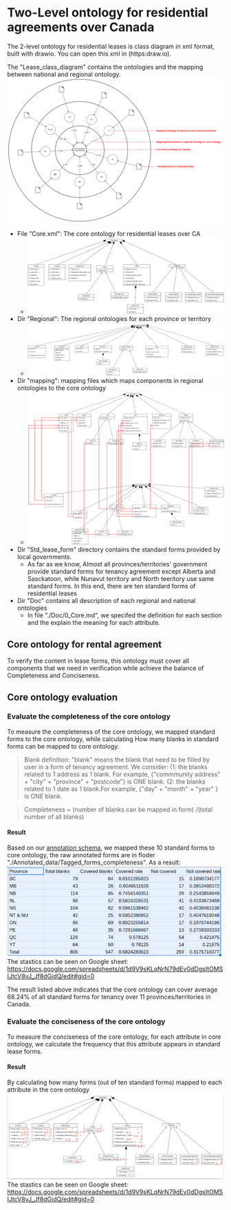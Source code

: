 # Two-Level ontology for residential agreements over Canada

The 2-level ontology for residential leases is class diagram in xml format, built with drawio. You can open this xml in (https:draw.io). 

The "Lease_class_diagram" contains the ontologies and the mapping between national and regional ontology.
![](./Structure.png)

- File "Core.xml": The core ontology for residential leases over CA
    - ![](./core.png)
- Dir "Regional": The regional ontologies for each province or territory
    - ![](./regional_YT.png)
- Dir "mapping": mapping files which maps components in regional ontologies to the core ontology
    - ![](./mapping_YT.png)
- Dir "Std_lease_form" directory contains the standard forms provided by local governments.
    - As far as we know, Almost all provinces/territories' government provide standard forms for tenancy agreement except Alberta and Sasckatoon, while Nunavut territory and North teeritory use same standard forms. In this end, there are ten standard forms of residential leases
- Dir "Doc" contains all description of each regional and national ontologies 
    - In file "./Doc/0_Core.md", we specifed the definition for each section and the explain the meaning for each attribute. 

## Core ontology for rental agreement 
To verify the content in lease forms, this ontology must cover all components that we need in verification while achieve the balance of Completeness and Conciseness. 

## Core ontology evaluation 

### Evaluate the completeness of the core ontology 


To measure the completeness of the core ontology, we mapped standard forms to the core ontology, while calculating How many blanks in standard forms can be mapped to core ontology. 

> Blank definition: "blank" means the blank that need to be filled by user in a form of tenancy agreement. We consider:
> (1: the blanks related to 1 address as 1 blank. For example, {"commmunity address" + "city" + "province" + "postcode"} is ONE blank. (2: the blanks related to 1 date as 1 blank.For example, {"day" + "month" + "year" } is ONE blank. 


> Completeness = (number of blanks can be mapped in form) /(total number of all blanks)


#### Result 

Based on our [annotation schema](./Annotated_data/Annotation_schema.md), we mapped these 10 standard forms to core ontology, the raw annotated forms are in floder "./Annotated_data/Tagged_forms_completeness". As a result: 
![](Complete_result.png)The stastics can be seen on Google sheet: https://docs.google.com/spreadsheets/d/1d9V9sKLqNrN79dEv0dDgsItOMSIJtcV8vJ_Jf8dGjdQ/edit#gid=0


The result listed above indicates that the core ontology can cover average 68.24% of all standard forms for tenancy over 11 provinces/territories in Canada. 



### Evaluate the conciseness of the core ontology 

To measure the conciseness of the core ontology, for each attribute in core ontology, we calculate the frequency that this attribute appears in standard lease forms. 

#### Result 

By calculating how many forms (out of ten standard forms) mapped to each attribute in the core ontology
![](consiceness.png)
The stastics can be seen on Google sheet: https://docs.google.com/spreadsheets/d/1d9V9sKLqNrN79dEv0dDgsItOMSIJtcV8vJ_Jf8dGjdQ/edit#gid=0

